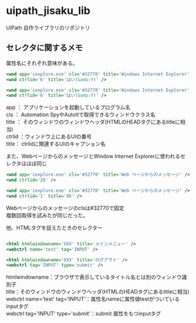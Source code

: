 # uipath_jisaku_lib
UiPath 自作ライブラリのリポジトリ

## セレクタに関するメモ

属性名にそれぞれ意味がある。

``` xml
<wnd app='iexplore.exe' cls='#32770' title='Windows Internet Explorer' />
<wnd ctrlid='6' title='はい(&amp;Y)' />

<wnd app='iexplore.exe' cls='#32770' title='Windows Internet Explorer' />
<wnd ctrlid='6' title='はい(&amp;Y)' />
```

app ： アプリケーションを起動しているプログラム名  
cls ： Automation SpyやAutoItで取得できるウィンドウクラス名  
title ： そのウィンドウのウィンドウヘッダ(HTMLのHEADタグにあるtitleに相当)  
ctrlid ：ウィンドウ上にあるUIの番号  
title： ctrlidに関連するUIのキャプション名  

また、WebページからのメッセージとWindow Internet Explorerに使われるセレクタはほぼ同じ

``` xml
<wnd app='iexplore.exe' cls='#32770' title='Web ページからのメッセージ' />
<wnd ctrlid='20' />

<wnd app='iexplore.exe' cls='#32770' title='Web ページからのメッセージ' />
<wnd ctrlid='1' title='OK' />
```

Webページからのメッセージのclsは#32770で固定  
複数回取得を試みたが同じだった。

他、HTMLタグを捉えたときのセレクター

``` xml

<html htmlwindowname='XXX' title='メインメニュー' />
<webctrl name='test' tag='INPUT' />

<html htmlwindowname='XXX' title='ログアウト' />
<webctrl tag='INPUT' type='submit' />

```

htmlwindowname：ブラウザで表示しているタイトル名とは別のウィンドウ識別子  
title：そのウィンドウのウィンドウヘッダ(HTMLのHEADタグにあるtitleに相当)  
webctrl name='test' tag='INPUT'：属性名nameに属性値testがついているinputタグ  
webctrl tag='INPUT' type='submit'：submit 属性をもつinputタグ


